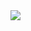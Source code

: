 <img align='right' src="https://github-readme-stats.vercel.app/api?username=lvntky&show_icons=true">

